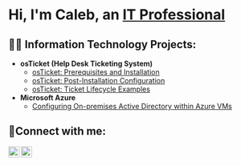 <h1>Hi, I'm Caleb, an <a href="https://linkedin.com/in/caleb-streight-6b20b32b6/">IT Professional</a></h1>

<h2>👨‍💻 Information Technology Projects:</h2>

- <b>osTicket (Help Desk Ticketing System)</b>
  - [osTicket: Prerequisites and Installation](https://github.com/calebstreight/osticket-prereqs)
  - [osTicket: Post-Installation Configuration](https://github.com/calebstreight/post-install-config)
  - [osTicket: Ticket Lifecycle Examples](https://github.com/calebstreight/ticket-lifecycle)
- <b>Microsoft Azure</b>
  - [Configuring On-premises Active Directory within Azure VMs](https://github.com/calebstreight/configure-ad)

<h2>🤳Connect with me:</h2>

[<img align="left" alt="Caleb | LinkedIn" width="22px" src="https://cdn.jsdelivr.net/npm/simple-icons@v3/icons/linkedin.svg" />][linkedin]
[<img align="left" alt="Caleb | Instagram" width="22px" src="https://cdn.jsdelivr.net/npm/simple-icons@v3/icons/instagram.svg" />][instagram]

[instagram]: https://www.instagram.com/calebstreight/
[linkedin]: https://linkedin.com/in/caleb-streight-6b20b32b6/
